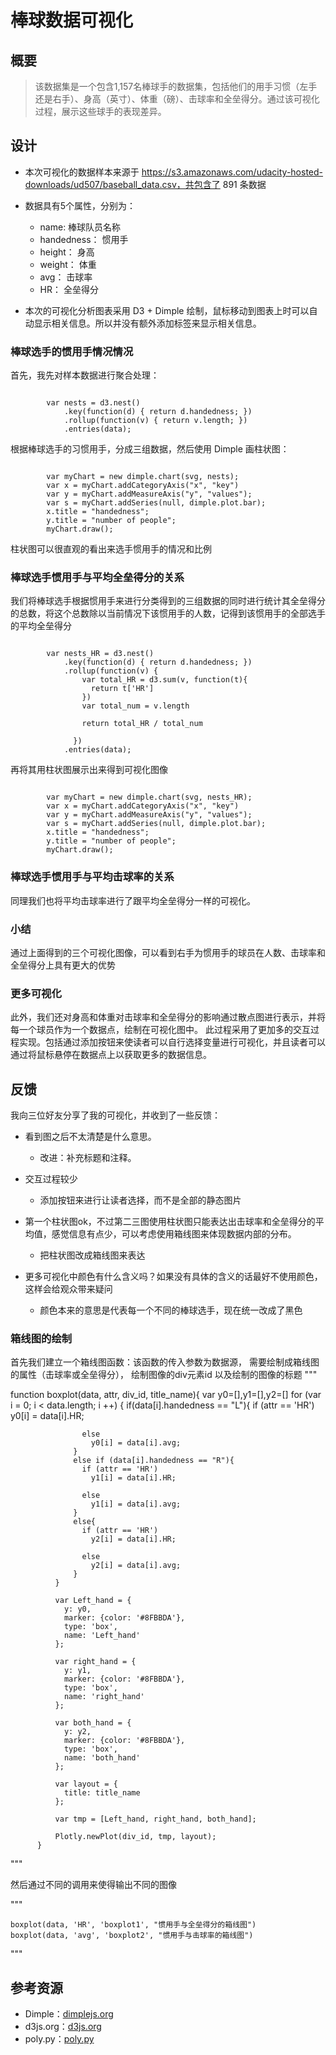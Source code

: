 # 棒球数据可视化

## 概要

>  该数据集是一个包含1,157名棒球手的数据集，包括他们的用手习惯（左手还是右手）、身高（英寸）、体重（磅）、击球率和全垒得分。通过该可视化过程，展示这些球手的表现差异。



## 设计

- 本次可视化的数据样本来源于 https://s3.amazonaws.com/udacity-hosted-downloads/ud507/baseball_data.csv，共包含了 891 条数据

- 数据具有5个属性，分别为：
	- name: 棒球队员名称
	- handedness： 惯用手
	- height： 身高
	- weight： 体重
	- avg： 击球率
	- HR： 全垒得分

- 本次的可视化分析图表采用 D3 + Dimple 绘制，鼠标移动到图表上时可以自动显示相关信息。所以并没有额外添加标签来显示相关信息。

### 棒球选手的惯用手情况情况

首先，我先对样本数据进行聚合处理：

```

		var nests = d3.nest()
            .key(function(d) { return d.handedness; })
            .rollup(function(v) { return v.length; })
            .entries(data);

```

根据棒球选手的习惯用手，分成三组数据，然后使用 Dimple 画柱状图：

```

	  	var myChart = new dimple.chart(svg, nests);
	    var x = myChart.addCategoryAxis("x", "key")
	    var y = myChart.addMeasureAxis("y", "values");
	    var s = myChart.addSeries(null, dimple.plot.bar);
	    x.title = "handedness";
	    y.title = "number of people";
	    myChart.draw();

```


柱状图可以很直观的看出来选手惯用手的情况和比例



### 棒球选手惯用手与平均全垒得分的关系

我们将棒球选手根据惯用手来进行分类得到的三组数据的同时进行统计其全垒得分的总数，将这个总数除以当前情况下该惯用手的人数，记得到该惯用手的全部选手的平均全垒得分

```

  	    var nests_HR = d3.nest()
            .key(function(d) { return d.handedness; })
            .rollup(function(v) { 
                var total_HR = d3.sum(v, function(t){
                  return t['HR']
                })
                var total_num = v.length
                
                return total_HR / total_num

              })
            .entries(data);

```

再将其用柱状图展示出来得到可视化图像


```

	  	var myChart = new dimple.chart(svg, nests_HR);
	    var x = myChart.addCategoryAxis("x", "key")
	    var y = myChart.addMeasureAxis("y", "values");
	    var s = myChart.addSeries(null, dimple.plot.bar);
	    x.title = "handedness";
	    y.title = "number of people";
	    myChart.draw();

```

### 棒球选手惯用手与平均击球率的关系

同理我们也将平均击球率进行了跟平均全垒得分一样的可视化。


### 小结
通过上面得到的三个可视化图像，可以看到右手为惯用手的球员在人数、击球率和全垒得分上具有更大的优势


### 更多可视化
此外，我们还对身高和体重对击球率和全垒得分的影响通过散点图进行表示，并将每一个球员作为一个数据点，绘制在可视化图中。 此过程采用了更加多的交互过程实现。包括通过添加按钮来使读者可以自行选择变量进行可视化，并且读者可以通过将鼠标悬停在数据点上以获取更多的数据信息。

## 反馈

我向三位好友分享了我的可视化，并收到了一些反馈：

- 看到图之后不太清楚是什么意思。

  - 改进：补充标题和注释。

- 交互过程较少

  - 添加按钮来进行让读者选择，而不是全部的静态图片	


- 第一个柱状图ok，不过第二三图使用柱状图只能表达出击球率和全垒得分的平均值，感觉信息有点少，可以考虑使用箱线图来体现数据内部的分布。

	- 把柱状图改成箱线图来表达

- 更多可视化中颜色有什么含义吗？如果没有具体的含义的话最好不使用颜色，这样会给观众带来疑问

	- 颜色本来的意思是代表每一个不同的棒球选手，现在统一改成了黑色



### 箱线图的绘制

首先我们建立一个箱线图函数：该函数的传入参数为数据源， 需要绘制成箱线图的属性（击球率或全垒得分）， 绘制图像的div元素id 以及绘制的图像的标题
"""

function boxplot(data, attr, div_id, title_name){
              var y0=[],y1=[],y2=[]
              for (var i = 0; i < data.length; i ++) 
              {
                  if(data[i].handedness == "L"){
                    if (attr == 'HR')
                      y0[i] = data[i].HR;

                    else
                      y0[i] = data[i].avg;
                  }
                  else if (data[i].handedness == "R"){
                    if (attr == 'HR')
                      y1[i] = data[i].HR;

                    else
                      y1[i] = data[i].avg;
                  }
                  else{
                    if (attr == 'HR')
                      y2[i] = data[i].HR;

                    else
                      y2[i] = data[i].avg;
                  }
              }

              var Left_hand = {
                y: y0,
                marker: {color: '#8FBBDA'},
                type: 'box',
                name: 'Left_hand'
              };

              var right_hand = {
                y: y1,
                marker: {color: '#8FBBDA'},
                type: 'box',
                name: 'right_hand'
              };

              var both_hand = {
                y: y2,
                marker: {color: '#8FBBDA'},
                type: 'box',
                name: 'both_hand'
              };

              var layout = {
                title: title_name
              };

              var tmp = [Left_hand, right_hand, both_hand];

              Plotly.newPlot(div_id, tmp, layout);
          }

"""

然后通过不同的调用来使得输出不同的图像

"""

	boxplot(data, 'HR', 'boxplot1', "惯用手与全垒得分的箱线图") 
	boxplot(data, 'avg', 'boxplot2', "惯用手与击球率的箱线图")

"""

## 参考资源

- Dimple：[dimplejs.org](http://dimplejs.org)
- d3js.org：[d3js.org](https://d3js.org)
- poly.py：[poly.py](https://plot.ly/javascript)